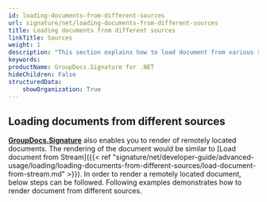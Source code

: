 ```yaml
---
id: loading-documents-from-different-sources
url: signature/net/loading-documents-from-different-sources
title: Loading documents from different sources
linkTitle: Sources
weight: 1
description: "This section explains how to load document from various sources and data storage like file on disk, data stream, remote web resources, FTP servers, Amazon Cloud or Azure storage etc."
keywords: 
productName: GroupDocs.Signature for .NET 
hideChildren: False
structuredData:
    showOrganization: True
---
```

## Loading documents from different sources

[**GroupDocs.Signature**](https://products.groupdocs.com/signature/net) also enables you to render of remotely located documents. The rendering of the document would be similar to [Load document from Stream]({{< ref "signature/net/developer-guide/advanced-usage/loading/loading-documents-from-different-sources/load-document-from-stream.md" >}}). In order to render a remotely located document, below steps can be followed.
Following examples demonstrates how to render document from different sources.

